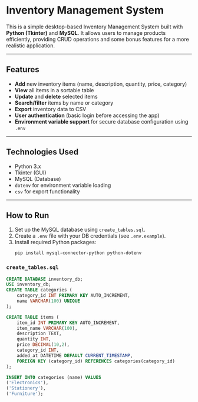 #  Inventory Management System

This is a simple desktop-based Inventory Management System built with **Python (Tkinter)** and **MySQL**. It allows users to manage products efficiently, providing CRUD operations and some bonus features for a more realistic application.

---

##  Features

- **Add** new inventory items (name, description, quantity, price, category)
- **View** all items in a sortable table
- **Update** and **delete** selected items
- **Search/filter** items by name or category
- **Export** inventory data to CSV
- **User authentication** (basic login before accessing the app)
- **Environment variable support** for secure database configuration using `.env`

---

##  Technologies Used

- Python 3.x
- Tkinter (GUI)
- MySQL (Database)
- `dotenv` for environment variable loading
- `csv` for export functionality


---

##  How to Run

1. Set up the MySQL database using `create_tables.sql`.
2. Create a `.env` file with your DB credentials (see `.env.example`).
3. Install required Python packages:
   ```bash
   pip install mysql-connector-python python-dotenv

### `create_tables.sql`

```sql
CREATE DATABASE inventory_db;
USE inventory_db;
CREATE TABLE categories (
    category_id INT PRIMARY KEY AUTO_INCREMENT,
    name VARCHAR(100) UNIQUE
);

CREATE TABLE items (
    item_id INT PRIMARY KEY AUTO_INCREMENT,
    item_name VARCHAR(100),
    description TEXT,
    quantity INT,
    price DECIMAL(10,2),
    category_id INT,
    added_at DATETIME DEFAULT CURRENT_TIMESTAMP,
    FOREIGN KEY (category_id) REFERENCES categories(category_id)
);

INSERT INTO categories (name) VALUES
('Electronics'),
('Stationery'),
('Furniture');
